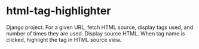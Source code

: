 # html-tag-highlighter
Django project. For a given URL, fetch HTML source, display tags used, and number of times they are used. Display source HTML. When tag name is clicked, highlight the tag in HTML source view.
